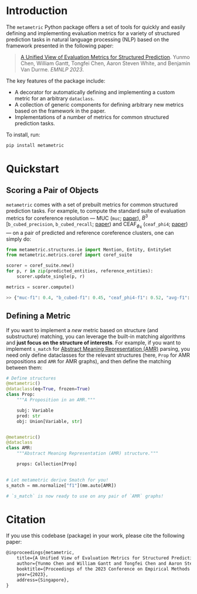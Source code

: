 # Introduction

The `metametric` Python package offers a set of tools for quickly and easily defining and implementing evaluation
metrics for a variety of structured prediction tasks in natural language processing (NLP) based on the framework
presented in the following paper:

> [A Unified View of Evaluation Metrics for Structured Prediction](https://arxiv.org/abs/2310.13793). Yunmo Chen,
> William Gantt, Tongfei Chen, Aaron Steven White, and Benjamin Van Durme. *EMNLP 2023*.

The key features of the package include:

- A decorator for automatically defining and implementing a custom metric for an arbitrary `dataclass`.
- A collection of generic components for defining arbitrary new metrics based on the framework in the paper.
- Implementations of a number of metrics for common structured prediction tasks.

To install, run:

```bash
pip install metametric
```

# Quickstart

## Scoring a Pair of Objects

`metametric` comes with a set of prebuilt metrics for common structured prediction tasks. For example, to compute the standard suite of evaluation metrics for coreference resolution &mdash;
$\text{MUC}$ (`muc`; [paper](https://aclanthology.org/M95-1005/)),
$B^3$ [`b_cubed_precision`, `b_cubed_recall`; [paper](https://citeseerx.ist.psu.edu/document?repid=rep1&type=pdf&doi=ccdacc60d9d68dfc1f94e7c68bd56646c000e4ab))
and $\text{CEAF}_{\phi_4}$ (`ceaf_phi4`; [paper](https://aclanthology.org/H05-1004/))
&mdash; on a pair of predicted and reference coreference clusters, one can simply do:

<div class="code-typing">

```python
from metametric.structures.ie import Mention, Entity, EntitySet
from metametric.metrics.coref import coref_suite

scorer = coref_suite.new()
for p, r in zip(predicted_entities, reference_entities):
    scorer.update_single(p, r)

metrics = scorer.compute()

>> {"muc-f1": 0.4, "b_cubed-f1": 0.45, "ceaf_phi4-f1": 0.52, "avg-f1": 0.46, ...}

```

</div>

## Defining a Metric

If you want to implement a *new* metric based on structure (and substructure) matching, you can leverage the
built-in matching algorithms and **just focus on the structure of interests**. For example, if you want to implement
`s_match` for [Abstract Meaning Representation (AMR)](https://aclanthology.org/W13-2322/) parsing, you need only define dataclasses for the relevant structures (here, `Prop` for AMR propositions and `AMR` for AMR graphs), and then define the matching between them:

<div class="code-typing">

```python
# Define structures
@metametric()
@dataclass(eq=True, frozen=True)
class Prop:
    """A Proposition in an AMR."""

    subj: Variable
    pred: str
    obj: Union[Variable, str]


@metametric()
@dataclass
class AMR:
    """Abstract Meaning Representation (AMR) structure."""

    props: Collection[Prop]
    

# Let metametric derive Smatch for you!
s_match = mm.normalize["f1"](mm.auto[AMR])

# `s_match` is now ready to use on any pair of `AMR` graphs!

```

</div>

# Citation

If you use this codebase (package) in your work, please cite the following paper:

```tex
@inproceedings{metametric,
    title={A Unified View of Evaluation Metrics for Structured Prediction},
    author={Yunmo Chen and William Gantt and Tongfei Chen and Aaron Steven White and Benjamin {Van Durme}},
    booktitle={Proceedings of the 2023 Conference on Empirical Methods in Natural Language Processing},
    year={2023},
    address={Singapore},
}
```
